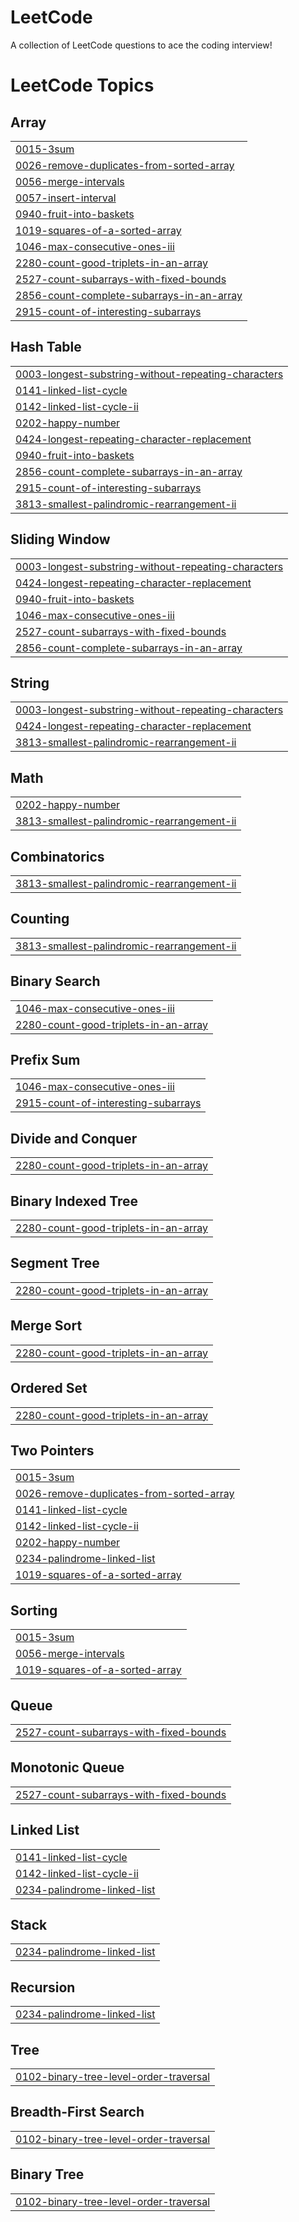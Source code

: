 # LeetCode
A collection of LeetCode questions to ace the coding interview!

<!---LeetCode Topics Start-->
# LeetCode Topics
## Array
|  |
| ------- |
| [0015-3sum](https://github.com/PriyaSharma-code/LeetCode/tree/master/0015-3sum) |
| [0026-remove-duplicates-from-sorted-array](https://github.com/PriyaSharma-code/LeetCode/tree/master/0026-remove-duplicates-from-sorted-array) |
| [0056-merge-intervals](https://github.com/PriyaSharma-code/LeetCode/tree/master/0056-merge-intervals) |
| [0057-insert-interval](https://github.com/PriyaSharma-code/LeetCode/tree/master/0057-insert-interval) |
| [0940-fruit-into-baskets](https://github.com/PriyaSharma-code/LeetCode/tree/master/0940-fruit-into-baskets) |
| [1019-squares-of-a-sorted-array](https://github.com/PriyaSharma-code/LeetCode/tree/master/1019-squares-of-a-sorted-array) |
| [1046-max-consecutive-ones-iii](https://github.com/PriyaSharma-code/LeetCode/tree/master/1046-max-consecutive-ones-iii) |
| [2280-count-good-triplets-in-an-array](https://github.com/PriyaSharma-code/LeetCode/tree/master/2280-count-good-triplets-in-an-array) |
| [2527-count-subarrays-with-fixed-bounds](https://github.com/PriyaSharma-code/LeetCode/tree/master/2527-count-subarrays-with-fixed-bounds) |
| [2856-count-complete-subarrays-in-an-array](https://github.com/PriyaSharma-code/LeetCode/tree/master/2856-count-complete-subarrays-in-an-array) |
| [2915-count-of-interesting-subarrays](https://github.com/PriyaSharma-code/LeetCode/tree/master/2915-count-of-interesting-subarrays) |
## Hash Table
|  |
| ------- |
| [0003-longest-substring-without-repeating-characters](https://github.com/PriyaSharma-code/LeetCode/tree/master/0003-longest-substring-without-repeating-characters) |
| [0141-linked-list-cycle](https://github.com/PriyaSharma-code/LeetCode/tree/master/0141-linked-list-cycle) |
| [0142-linked-list-cycle-ii](https://github.com/PriyaSharma-code/LeetCode/tree/master/0142-linked-list-cycle-ii) |
| [0202-happy-number](https://github.com/PriyaSharma-code/LeetCode/tree/master/0202-happy-number) |
| [0424-longest-repeating-character-replacement](https://github.com/PriyaSharma-code/LeetCode/tree/master/0424-longest-repeating-character-replacement) |
| [0940-fruit-into-baskets](https://github.com/PriyaSharma-code/LeetCode/tree/master/0940-fruit-into-baskets) |
| [2856-count-complete-subarrays-in-an-array](https://github.com/PriyaSharma-code/LeetCode/tree/master/2856-count-complete-subarrays-in-an-array) |
| [2915-count-of-interesting-subarrays](https://github.com/PriyaSharma-code/LeetCode/tree/master/2915-count-of-interesting-subarrays) |
| [3813-smallest-palindromic-rearrangement-ii](https://github.com/PriyaSharma-code/LeetCode/tree/master/3813-smallest-palindromic-rearrangement-ii) |
## Sliding Window
|  |
| ------- |
| [0003-longest-substring-without-repeating-characters](https://github.com/PriyaSharma-code/LeetCode/tree/master/0003-longest-substring-without-repeating-characters) |
| [0424-longest-repeating-character-replacement](https://github.com/PriyaSharma-code/LeetCode/tree/master/0424-longest-repeating-character-replacement) |
| [0940-fruit-into-baskets](https://github.com/PriyaSharma-code/LeetCode/tree/master/0940-fruit-into-baskets) |
| [1046-max-consecutive-ones-iii](https://github.com/PriyaSharma-code/LeetCode/tree/master/1046-max-consecutive-ones-iii) |
| [2527-count-subarrays-with-fixed-bounds](https://github.com/PriyaSharma-code/LeetCode/tree/master/2527-count-subarrays-with-fixed-bounds) |
| [2856-count-complete-subarrays-in-an-array](https://github.com/PriyaSharma-code/LeetCode/tree/master/2856-count-complete-subarrays-in-an-array) |
## String
|  |
| ------- |
| [0003-longest-substring-without-repeating-characters](https://github.com/PriyaSharma-code/LeetCode/tree/master/0003-longest-substring-without-repeating-characters) |
| [0424-longest-repeating-character-replacement](https://github.com/PriyaSharma-code/LeetCode/tree/master/0424-longest-repeating-character-replacement) |
| [3813-smallest-palindromic-rearrangement-ii](https://github.com/PriyaSharma-code/LeetCode/tree/master/3813-smallest-palindromic-rearrangement-ii) |
## Math
|  |
| ------- |
| [0202-happy-number](https://github.com/PriyaSharma-code/LeetCode/tree/master/0202-happy-number) |
| [3813-smallest-palindromic-rearrangement-ii](https://github.com/PriyaSharma-code/LeetCode/tree/master/3813-smallest-palindromic-rearrangement-ii) |
## Combinatorics
|  |
| ------- |
| [3813-smallest-palindromic-rearrangement-ii](https://github.com/PriyaSharma-code/LeetCode/tree/master/3813-smallest-palindromic-rearrangement-ii) |
## Counting
|  |
| ------- |
| [3813-smallest-palindromic-rearrangement-ii](https://github.com/PriyaSharma-code/LeetCode/tree/master/3813-smallest-palindromic-rearrangement-ii) |
## Binary Search
|  |
| ------- |
| [1046-max-consecutive-ones-iii](https://github.com/PriyaSharma-code/LeetCode/tree/master/1046-max-consecutive-ones-iii) |
| [2280-count-good-triplets-in-an-array](https://github.com/PriyaSharma-code/LeetCode/tree/master/2280-count-good-triplets-in-an-array) |
## Prefix Sum
|  |
| ------- |
| [1046-max-consecutive-ones-iii](https://github.com/PriyaSharma-code/LeetCode/tree/master/1046-max-consecutive-ones-iii) |
| [2915-count-of-interesting-subarrays](https://github.com/PriyaSharma-code/LeetCode/tree/master/2915-count-of-interesting-subarrays) |
## Divide and Conquer
|  |
| ------- |
| [2280-count-good-triplets-in-an-array](https://github.com/PriyaSharma-code/LeetCode/tree/master/2280-count-good-triplets-in-an-array) |
## Binary Indexed Tree
|  |
| ------- |
| [2280-count-good-triplets-in-an-array](https://github.com/PriyaSharma-code/LeetCode/tree/master/2280-count-good-triplets-in-an-array) |
## Segment Tree
|  |
| ------- |
| [2280-count-good-triplets-in-an-array](https://github.com/PriyaSharma-code/LeetCode/tree/master/2280-count-good-triplets-in-an-array) |
## Merge Sort
|  |
| ------- |
| [2280-count-good-triplets-in-an-array](https://github.com/PriyaSharma-code/LeetCode/tree/master/2280-count-good-triplets-in-an-array) |
## Ordered Set
|  |
| ------- |
| [2280-count-good-triplets-in-an-array](https://github.com/PriyaSharma-code/LeetCode/tree/master/2280-count-good-triplets-in-an-array) |
## Two Pointers
|  |
| ------- |
| [0015-3sum](https://github.com/PriyaSharma-code/LeetCode/tree/master/0015-3sum) |
| [0026-remove-duplicates-from-sorted-array](https://github.com/PriyaSharma-code/LeetCode/tree/master/0026-remove-duplicates-from-sorted-array) |
| [0141-linked-list-cycle](https://github.com/PriyaSharma-code/LeetCode/tree/master/0141-linked-list-cycle) |
| [0142-linked-list-cycle-ii](https://github.com/PriyaSharma-code/LeetCode/tree/master/0142-linked-list-cycle-ii) |
| [0202-happy-number](https://github.com/PriyaSharma-code/LeetCode/tree/master/0202-happy-number) |
| [0234-palindrome-linked-list](https://github.com/PriyaSharma-code/LeetCode/tree/master/0234-palindrome-linked-list) |
| [1019-squares-of-a-sorted-array](https://github.com/PriyaSharma-code/LeetCode/tree/master/1019-squares-of-a-sorted-array) |
## Sorting
|  |
| ------- |
| [0015-3sum](https://github.com/PriyaSharma-code/LeetCode/tree/master/0015-3sum) |
| [0056-merge-intervals](https://github.com/PriyaSharma-code/LeetCode/tree/master/0056-merge-intervals) |
| [1019-squares-of-a-sorted-array](https://github.com/PriyaSharma-code/LeetCode/tree/master/1019-squares-of-a-sorted-array) |
## Queue
|  |
| ------- |
| [2527-count-subarrays-with-fixed-bounds](https://github.com/PriyaSharma-code/LeetCode/tree/master/2527-count-subarrays-with-fixed-bounds) |
## Monotonic Queue
|  |
| ------- |
| [2527-count-subarrays-with-fixed-bounds](https://github.com/PriyaSharma-code/LeetCode/tree/master/2527-count-subarrays-with-fixed-bounds) |
## Linked List
|  |
| ------- |
| [0141-linked-list-cycle](https://github.com/PriyaSharma-code/LeetCode/tree/master/0141-linked-list-cycle) |
| [0142-linked-list-cycle-ii](https://github.com/PriyaSharma-code/LeetCode/tree/master/0142-linked-list-cycle-ii) |
| [0234-palindrome-linked-list](https://github.com/PriyaSharma-code/LeetCode/tree/master/0234-palindrome-linked-list) |
## Stack
|  |
| ------- |
| [0234-palindrome-linked-list](https://github.com/PriyaSharma-code/LeetCode/tree/master/0234-palindrome-linked-list) |
## Recursion
|  |
| ------- |
| [0234-palindrome-linked-list](https://github.com/PriyaSharma-code/LeetCode/tree/master/0234-palindrome-linked-list) |
## Tree
|  |
| ------- |
| [0102-binary-tree-level-order-traversal](https://github.com/PriyaSharma-code/LeetCode/tree/master/0102-binary-tree-level-order-traversal) |
## Breadth-First Search
|  |
| ------- |
| [0102-binary-tree-level-order-traversal](https://github.com/PriyaSharma-code/LeetCode/tree/master/0102-binary-tree-level-order-traversal) |
## Binary Tree
|  |
| ------- |
| [0102-binary-tree-level-order-traversal](https://github.com/PriyaSharma-code/LeetCode/tree/master/0102-binary-tree-level-order-traversal) |
<!---LeetCode Topics End-->
